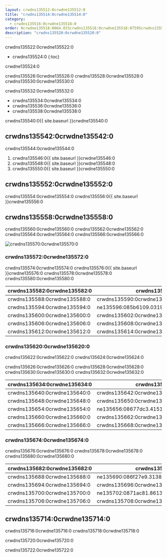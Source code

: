 ```yaml
---
layout: crwdns135512:0crwdne135512:0
title: "crwdns135514:0crwdne135514:0"
category:
  - crwdns135516:0crwdne135516:0
order: 0crwdne135518:0064.033crwdns135518:0crwdne135518:07595crwdns135518:0crwdne135518:0
description: "crwdns135520:0crwdne135520:0"
---
```

crwdns135522:0crwdne135522:0

* crwdns135524:0
{:toc}

crwdne135524:0

crwdns135526:0crwdne135526:0 crwdns135528:0crwdne135528:0 crwdns135530:0crwdne135530:0

crwdns135532:0crwdne135532:0

* crwdns135534:0crwdne135534:0 
* crwdns135536:0crwdne135536:0
* crwdns135538:0crwdne135538:0 

crwdns135540:0{{ site.baseurl }}crwdne135540:0

## crwdns135542:0crwdne135542:0

crwdns135544:0crwdne135544:0

1. crwdns135546:0{{ site.baseurl }}crwdne135546:0
2. crwdns135548:0{{ site.baseurl }}crwdne135548:0
3. crwdns135550:0{{ site.baseurl }}crwdne135550:0

## crwdns135552:0crwdne135552:0

crwdns135554:0crwdne135554:0 crwdns135556:0{{ site.baseurl }}crwdne135556:0

## crwdns135558:0crwdne135558:0

crwdns135560:0crwdne135560:0 crwdns135562:0crwdne135562:0 crwdns135564:0crwdne135564:0 crwdns135566:0crwdne135566:0

![crwdns135570:0crwdne135570:0](crwdns135568:0{{site.baseurl}}crwdne135568:0)

### crwdns135572:0crwdne135572:0

crwdns135574:0crwdne135574:0 crwdns135576:0{{ site.baseurl }}crwdne135576:0 crwdns135578:0crwdne135578:0 crwdns135580:0crwdne135580:0

| crwdns135582:0crwdne135582:0 | crwdns135584:0crwdne135584:0                           | crwdns135586:0crwdne135586:0 |
| ---------------------------- | ------------------------------------------------------ | ---------------------------- |
| crwdns135588:0crwdne135588:0 | crwdns135590:0crwdne135590:0                           | crwdns135592:0crwdne135592:0 |
| crwdns135594:0crwdne135594:0 | ne135596:085b6109.03193538crwdns135596:0crwdne135596:0 | crwdns135598:0crwdne135598:0 |
| crwdns135600:0crwdne135600:0 | crwdns135602:0crwdne135602:0                           | crwdns135604:0crwdne135604:0 |
| crwdns135606:0crwdne135606:0 | crwdns135608:0crwdne135608:0                           | crwdns135610:0crwdne135610:0 |
| crwdns135612:0crwdne135612:0 | crwdns135614:0crwdne135614:0                           | crwdns135616:0crwdne135616:0 | crwdns135618:0crwdne135618:0 

### crwdns135620:0crwdne135620:0

crwdns135622:0crwdne135622:0 crwdns135624:0crwdne135624:0

crwdns135626:0crwdne135626:0 crwdns135628:0crwdne135628:0 crwdns135630:0crwdne135630:0 crwdns135632:0crwdne135632:0

| crwdns135634:0crwdne135634:0 | crwdns135636:0crwdne135636:0                           | crwdns135638:0crwdne135638:0                                 |
| ---------------------------- | ------------------------------------------------------ | ------------------------------------------------------------ |
| crwdns135640:0crwdne135640:0 | crwdns135642:0crwdne135642:0                           | [crwdns135646:0crwdne135646:0](crwdns135644:0crwdne135644:0) |
| crwdns135648:0crwdne135648:0 | crwdns135650:0crwdne135650:0                           | crwdns135652:0crwdne135652:0                                 |
| crwdns135654:0crwdne135654:0 | ne135656:08677dc3.4151727crwdns135656:0crwdne135656:02 | crwdns135658:0crwdne135658:0                                 |
| crwdns135660:0crwdne135660:0 | crwdns135662:0crwdne135662:0                           | crwdns135664:0crwdne135664:0                                 |
| crwdns135666:0crwdne135666:0 | crwdns135668:0crwdne135668:0                           | crwdns135670:0crwdne135670:0                                 | crwdns135672:0crwdne135672:0 

### crwdns135674:0crwdne135674:0

crwdns135676:0crwdne135676:0 crwdns135678:0crwdne135678:0 crwdns135680:0crwdne135680:0

| crwdns135682:0crwdne135682:0 | crwdns135684:0crwdne135684:0                           | crwdns135686:0crwdne135686:0 |
| ---------------------------- | ------------------------------------------------------ | ---------------------------- |
| crwdns135688:0crwdne135688:0 | ne135690:086f27e9.31385139crwdns135690:0crwdne135690:0 | crwdns135692:0crwdne135692:0 |
| crwdns135694:0crwdne135694:0 | crwdns135696:0crwdne135696:0                           | crwdns135698:0crwdne135698:0 |
| crwdns135700:0crwdne135700:0 | ne135702:0871ac81.86131529crwdns135702:0crwdne135702:0 | crwdns135704:0crwdne135704:0 |
| crwdns135706:0crwdne135706:0 | crwdns135708:0crwdne135708:0                           | crwdns135710:0crwdne135710:0 | crwdns135712:0crwdne135712:0 

## crwdns135714:0crwdne135714:0

crwdns135716:0crwdne135716:0 crwdns135718:0crwdne135718:0

crwdns135720:0crwdne135720:0

crwdns135722:0crwdne135722:0